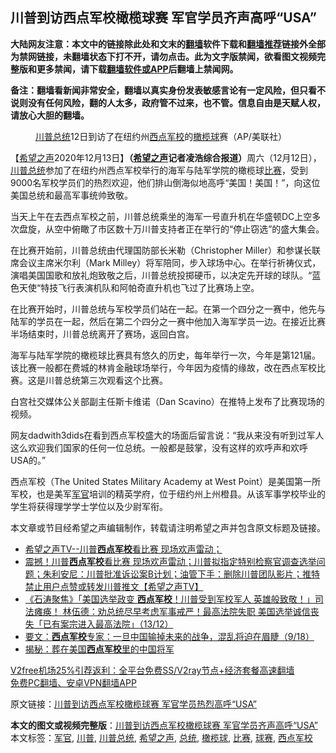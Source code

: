  <h2>川普到访西点军校橄榄球赛 军官学员齐声高呼“USA”</h2> <p class="notice"><b>大陆网友注意：本文中的链接除此处和文末的<a href="https://github.com/bannedbook/fanqiang" >翻墙</a>软件下载和<a href="https://github.com/killgcd/justmysocks/blob/master/README.md">翻墙推荐</a>链接外全部为禁网链接，未翻墙状态下打不开，请勿点击。此为文字版禁闻，欲看图文视频完整版和更多禁闻，请下载<a href="https://github.com/bannedbook/fanqiang">翻墙软件或APP</a>后翻墙上禁闻网。</p><p>备注：翻墙看新闻非常安全，翻墙以真实身份发表敏感言论有一定风险，但只看不说则没有任何风险，翻的人太多，政府管不过来，也不管。信息自由是天赋人权，请放心大胆的翻墙。</b></p>  <div class="entry"> <figure><figcaption><a href="https://www.bannedbook.org/bnews/tag/%e5%b7%9d%e6%99%ae/" class="st_tag internal_tag" rel="tag" title="标签 川普 下的日志">川普</a><a href="https://www.bannedbook.org/bnews/tag/%e6%80%bb%e7%bb%9f/" class="st_tag internal_tag" rel="tag" title="标签 总统 下的日志">总统</a>12日到访了在纽约州<a href="https://www.bannedbook.org/bnews/tag/%e8%a5%bf%e7%82%b9%e5%86%9b%e6%a0%a1/" class="st_tag internal_tag" rel="tag" title="标签 西点军校 下的日志">西点军校</a>的<a href="https://www.bannedbook.org/bnews/tag/%e6%a9%84%e6%a6%84%e7%90%83/" class="st_tag internal_tag" rel="tag" title="标签 橄榄球 下的日志">橄榄球</a>赛（AP/美联社）</figcaption></figure> <p>【<span class='wp_keywordlink_affiliate'><a href="https://www.soundofhope.org" title="希望之声" target="_blank">希望之声</a></span>2020年12月13日】<strong>（<a href="https://www.bannedbook.org/bnews/tag/%e5%b8%8c%e6%9c%9b%e4%b9%8b%e5%a3%b0/" class="st_tag internal_tag" rel="tag" title="标签 希望之声 下的日志">希望之声</a>记者凌浩综合报道）</strong>周六（12月12日），<a href="https://www.bannedbook.org/bnews/tag/%E5%B7%9D%E6%99%AE%E6%80%BB%E7%BB%9F/" class="st_tag internal_tag" rel="tag" title="标签 川普总统 下的日志">川普总统</a>参加了在纽约州西点军校举行的海军与陆军学院的橄榄球<a href="https://www.bannedbook.org/bnews/tag/%E6%AF%94%E8%B5%9B/" class="st_tag internal_tag" rel="tag" title="标签 比赛 下的日志">比赛</a>，受到9000名军校学员们的热烈欢迎，他们排山倒海似地高呼“美国！美国！”，向这位美国总统和最高军事统帅致敬。</p> <p>当天上午在去西点军校之前，川普总统乘坐的海军一号直升机在华盛顿DC上空多次盘旋，从空中俯瞰了市区数十万川普支持者正在举行的“停止窃选”的盛大集会。</p> <p>在比赛开始前，川普总统由代理国防部长米勒（Christopher Miller）和参谋长联席会议主席米尔利（Mark Milley）将军陪同，步入球场中心。在举行祈祷仪式，演唱美国国歌和放礼炮致敬之后，川普总统投掷硬币，以决定先开球的球队。“蓝色天使“特技飞行表演机队和阿帕奇直升机也飞过了比赛场上空。</p> <p>在比赛开始时，川普总统与军校学员们站在一起。在第一个四分之一赛中，他先与陆军的学员在一起，然后在第二个四分之一赛中他加入海军学员一边。在接近比赛半场结束时，川普总统离开了赛场，返回白宫。</p>  <p>海军与陆军学院的橄榄球比赛具有悠久的历史，每年举行一次，今年是第121届。该比赛一般都在费城的林肯金融球场举行，今年因为疫情的缘故，改在西点军校比赛。这是川普总统第三次观看这个比赛。</p> <p>白宫社交媒体公关部副主任斯卡维诺（Dan Scavino）在推特上发布了比赛现场的视频。</p> <p>网友dadwith3dids在看到西点军校盛大的场面后留言说：“我从来没有听到过军人这么欢迎我们国家的任何一位总统。一般都是鼓掌，没有这样的欢呼声和欢呼USA的。”</p> <p>西点军校（The United States Military Academy at West Point）是美国第一所军校，也是美军<a href="https://www.bannedbook.org/bnews/tag/%E5%86%9B%E5%AE%98/" class="st_tag internal_tag" rel="tag" title="标签 军官 下的日志">军官</a>培训的精英学府，位于纽约州上州橙县。从该军事学校毕业的学生将获得理学学士学位以及少尉军衔。</p>  <p></p> <p></p> <p></p> <p>本文章或节目经希望之声编辑制作，转载请注明希望之声并包含原文标题及链接。</p>  <ul class='op-related-articles' title='相关阅读'> <li><a href='https://www.bannedbook.org/bnews/taiwannews/20201214/1447207.html' target='_blank'>希望之声TV--川普<b>西点军校</b>看比赛 现场欢声雷动；</a></li> <li><a href='https://www.bannedbook.org/bnews/cbnews/20201213/1447175.html' target='_blank'>震撼！川普<b>西点军校</b>看比赛 现场欢声雷动；川普拟指定特别检察官调查选举问题；朱利安尼：川普批准诉讼案B计划；油管下手：删除川普团队影片；推特禁止用户点赞或转发川普推文【希望之声TV】</a></li> <li><a href='https://www.bannedbook.org/bnews/bannedvideo/20201213/1446994.html' target='_blank'>《石涛聚焦》「美国选举政变 <b>西点军校</b>！川普受到军校军人 英雄般致敬！」司法瘫痪！ 林伍德：劝总统尽早考虑军事戒严！最高法院失职 美国选举诚信丧失「已有案宗进入最高法院」（13/12）</a></li> <li><a href='https://www.bannedbook.org/bnews/bannedvideo/20200919/1399013.html' target='_blank'>要文：<b>西点军校</b>专家：一旦中国输掉未来的战争，混乱将迫在眉睫（9/18）</a></li> <li><a href='https://www.bannedbook.org/bnews/lifebaike/20200716/1361550.html' target='_blank'>揭秘：葬在美国<b>西点军校</b>里的中国将军</a></li> </ul> <p class="texttj"> <a href="https://www.bannedbook.org/forum23/topic22702.html" target="_blank">V2free机场25%引荐返利：全平台免费SS/V2ray节点+经济套餐高速翻墙</a><br/> <a href="https://github.com/bannedbook/fanqiang/wiki/%E7%A6%81%E9%97%BB%E7%BD%91%E5%AE%89%E5%8D%93%E7%BF%BB%E5%A2%99%E6%96%B0%E9%97%BBAPP" target="_blank">免费PC翻墙、安卓VPN翻墙APP</a></p><p>原文链接：<a class="src_link"  href="https://www.soundofhope.org/post/453271" target="_blank">川普到访西点军校橄榄球赛 军官学员热烈高呼“USA”</a></p><a name='sharetosocial'></a>       <div><b>本文的图文或视频完整版</b>：<a href='https://www.bannedbook.org/bnews/comments/20201214/1447271.html'>川普到访西点军校橄榄球赛 军官学员齐声高呼“USA”</a></div>  </div><!--END ENTRY--> <div class="postfooter"> <div>本文标签：<a href="https://www.bannedbook.org/bnews/tag/%E5%86%9B%E5%AE%98/" rel="tag">军官</a>, <a href="https://www.bannedbook.org/bnews/tag/%e5%b7%9d%e6%99%ae/" rel="tag">川普</a>, <a href="https://www.bannedbook.org/bnews/tag/%E5%B7%9D%E6%99%AE%E6%80%BB%E7%BB%9F/" rel="tag">川普总统</a>, <a href="https://www.bannedbook.org/bnews/tag/%e5%b8%8c%e6%9c%9b%e4%b9%8b%e5%a3%b0/" rel="tag">希望之声</a>, <a href="https://www.bannedbook.org/bnews/tag/%e6%80%bb%e7%bb%9f/" rel="tag">总统</a>, <a href="https://www.bannedbook.org/bnews/tag/%e6%a9%84%e6%a6%84%e7%90%83/" rel="tag">橄榄球</a>, <a href="https://www.bannedbook.org/bnews/tag/%E6%AF%94%E8%B5%9B/" rel="tag">比赛</a>, <a href="https://www.bannedbook.org/bnews/tag/%E7%90%83%E8%B5%9B/" rel="tag">球赛</a>, <a href="https://www.bannedbook.org/bnews/tag/%e8%a5%bf%e7%82%b9%e5%86%9b%e6%a0%a1/" rel="tag">西点军校</a></div>  </div><!--END POSTFOOTER--> 